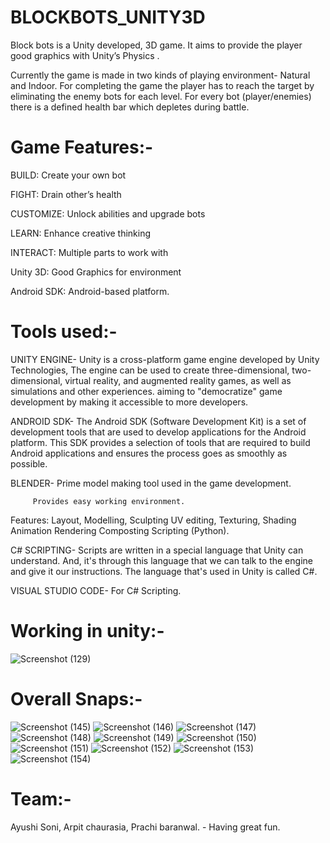 # BLOCKBOTS_UNITY3D

Block bots is a Unity developed, 3D game. It aims to provide the player good graphics with Unity’s Physics .

Currently the game is made in two kinds of playing environment- Natural and Indoor. For completing the game the player has to reach the target by eliminating the enemy bots for each level. For every bot (player/enemies) there is a defined health bar which depletes during battle.

# Game Features:-

BUILD: Create your own bot

FIGHT: Drain other’s health

CUSTOMIZE: Unlock abilities and upgrade bots

LEARN: Enhance creative thinking

INTERACT: Multiple parts to work with

Unity 3D: Good Graphics for environment 

Android SDK: Android-based platform.

# Tools used:-

UNITY ENGINE- Unity is a cross-platform game engine developed by Unity Technologies, The engine can be used to create three-dimensional, two-dimensional, virtual reality, and augmented reality games, as well as simulations and other experiences. aiming to "democratize" game development by making it accessible to more developers.

ANDROID SDK- The Android SDK (Software Development Kit) is a set of development tools that are used to develop applications for the Android platform. This SDK provides a selection of tools that are required to build Android applications and ensures the process goes as smoothly as possible.

BLENDER- Prime model making tool used in the game development.

         Provides easy working environment.
Features:
         Layout, Modelling, Sculpting
         UV editing, Texturing, Shading
         Animation
         Rendering
         Composting
         Scripting (Python).
   
C# SCRIPTING- Scripts are written in a special language that Unity can understand. And, it's through this language that we can talk to the engine and give it our instructions. The language that's used in Unity is called C#.

VISUAL STUDIO CODE- For C# Scripting.

# Working in unity:-

![Screenshot (129)](https://user-images.githubusercontent.com/70092571/113254480-3f789d00-92e4-11eb-8204-7b10d6dc3ef5.png)

# Overall Snaps:-

![Screenshot (145)](https://user-images.githubusercontent.com/70092571/113256231-84053800-92e6-11eb-9279-1ffc0e0179a5.png)
![Screenshot (146)](https://user-images.githubusercontent.com/70092571/113256232-849dce80-92e6-11eb-8abe-e26c81c6f4f8.png)
![Screenshot (147)](https://user-images.githubusercontent.com/70092571/113256237-85cefb80-92e6-11eb-9218-a3dd7d61ee87.png)
![Screenshot (148)](https://user-images.githubusercontent.com/70092571/113256238-86679200-92e6-11eb-9465-7eaa1c9b770e.png)
![Screenshot (149)](https://user-images.githubusercontent.com/70092571/113256243-87002880-92e6-11eb-9075-9c2e05f3f6be.png)
![Screenshot (150)](https://user-images.githubusercontent.com/70092571/113256245-8798bf00-92e6-11eb-9547-c1a2b2b83b12.png)
![Screenshot (151)](https://user-images.githubusercontent.com/70092571/113256246-88c9ec00-92e6-11eb-90c3-a8ea1840c126.png)
![Screenshot (152)](https://user-images.githubusercontent.com/70092571/113256251-89628280-92e6-11eb-810a-8f438a18bf3a.png)
![Screenshot (153)](https://user-images.githubusercontent.com/70092571/113256252-8a93af80-92e6-11eb-92fb-e461752a1692.png)
![Screenshot (154)](https://user-images.githubusercontent.com/70092571/113256255-8b2c4600-92e6-11eb-81ba-fa215d9c2c50.png)

# Team:-
  Ayushi Soni,
  Arpit chaurasia,
  Prachi baranwal.
              - Having great fun.




